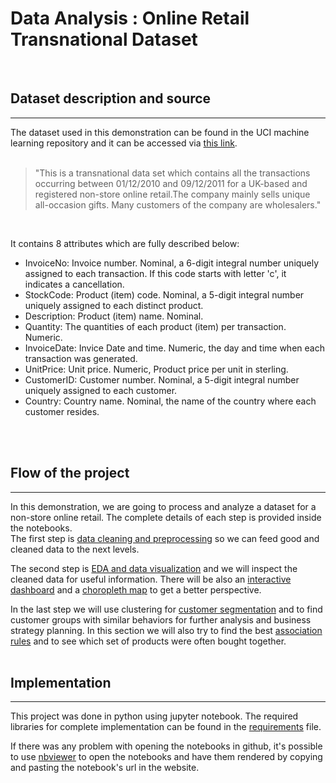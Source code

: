 # Data Analysis : Online Retail Transnational Dataset
<br>
 <h2> Dataset description and source </h2>
 <hr>
The dataset used in this demonstration can be found in the UCI machine learning repository and it can be accessed via <a href = 'http://archive.ics.uci.edu/ml/datasets/Online+Retail'>this link</a>.
<br><br>
<blockquote>"This is a transnational data set which contains all the transactions occurring between 01/12/2010 and 09/12/2011 for a UK-based and registered non-store online retail.The company mainly sells unique all-occasion gifts. Many customers of the company are wholesalers."</blockquote>
<br>

It contains 8 attributes which are fully described below:
- InvoiceNo: Invoice number. Nominal, a 6-digit integral number uniquely assigned to each transaction. If this code starts with letter 'c', it indicates a cancellation.  
- StockCode: Product (item) code. Nominal, a 5-digit integral number uniquely assigned to each distinct product.  
- Description: Product (item) name. Nominal.  
- Quantity: The quantities of each product (item) per transaction. Numeric.  
- InvoiceDate: Invice Date and time. Numeric, the day and time when each transaction was generated.  
- UnitPrice: Unit price. Numeric, Product price per unit in sterling.  
- CustomerID: Customer number. Nominal, a 5-digit integral number uniquely assigned to each customer.  
- Country: Country name. Nominal, the name of the country where each customer resides.

<br><br>
 <h2> Flow of the project </h2>
<hr> 
In this demonstration, we are going to process and analyze a dataset for a non-store online retail. The complete details of each step is provided inside the notebooks.
<br>
The first step is <a href='https://github.com/amir-hojjati/Data-Analysis-Online-Retail-Transactions/blob/master/Data-Preprocessing/Preprocessing-and-Cleaning.ipynb'>data cleaning and preprocessing</a> so we can feed good and cleaned data to the next levels.

The second step is <a href='https://github.com/amir-hojjati/Data-Analysis-Online-Retail-Transactions/blob/master/Data-Visualization/1-Visualization-and-Reports.ipynb'>EDA and data visualization</a> and we will inspect the cleaned data for useful information.
There will be also an <a href='https://github.com/amir-hojjati/Data-Analysis-Online-Retail-Transactions/blob/master/Data-Visualization/3-Dashboard-Sales.ipynb'>interactive dashboard</a> and a <a href='https://github.com/amir-hojjati/Data-Analysis-Online-Retail-Transactions/blob/master/Data-Visualization/2-Choropleth-Map.ipynb'>choropleth map</a> to get a better perspective.

In the last step we will use clustering for <a href='https://github.com/amir-hojjati/Data-Analysis-Online-Retail-Transactions/blob/master/Customer-Segmentation-and-Association-Rule-Learning/Customer-Segmentation-Clustering.ipynb'>customer segmentation</a> and to find customer groups with similar behaviors for further analysis and business strategy planning.
In this section we will also try to find the best <a href='https://github.com/amir-hojjati/Data-Analysis-Online-Retail-Transactions/blob/master/Customer-Segmentation-and-Association-Rule-Learning/Association-Rule-Mining.ipynb'>association rules</a> and to see which set of products were often bought together.
<br><br>
<h2> Implementation </h2>
<hr>
This project was done in python using jupyter notebook. The required libraries for complete implementation can be found in the <a href='https://github.com/amir-hojjati/Data-Analysis-Online-Retail-Transactions/blob/master/Requirements.txt'>requirements</a> file.

If there was any problem with opening the notebooks in github, it's possible to use <a href='https://nbviewer.jupyter.org/'>nbviewer</a> to open the notebooks and have them rendered by copying and pasting the notebook's url in the website.
